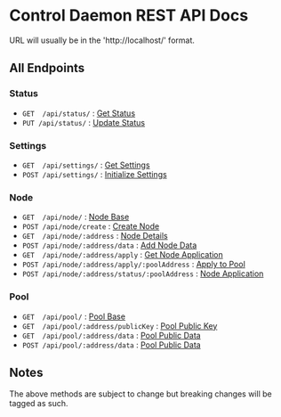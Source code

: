 # Control Daemon REST API Docs

URL will usually be in the 'http://localhost/' format.

## All Endpoints

### Status

* `GET  /api/status/` : [Get Status](status/README.md#get-)
* `PUT /api/status/` : [Update Status](status/README.md#put-)

### Settings

* `GET  /api/settings/` : [Get Settings](settings/README.md#get-)
* `POST /api/settings/` : [Initialize Settings](status/README.md#post-start)

### Node

* `GET  /api/node/` : [Node Base](node/README.md#get-node)
* `POST /api/node/create` : [Create Node](node/README.md#post-nodecreate)
* `GET  /api/node/:address` : [Node Details](node/README.md#get-nodeaddress)
* `POST /api/node/:address/data` : [Add Node Data](node/README.md#get-post-nodeaddressdata)
* `GET  /api/node/:address/apply` : [Get Node Application](node/README.md#post-nodeaddressapplypooladdress)
* `POST /api/node/:address/apply/:poolAddress` : [Apply to Pool](node/README.md#post-nodeaddressapplypooladdress)
* `POST /api/node/:address/status/:poolAddress` : [Node Application](node/README.md#get-nodeaddressstatuspooladdress)

### Pool

* `GET  /api/pool/` : [Pool Base](pool/README.md#get-)
* `GET  /api/pool/:address/publicKey` : [Pool Public Key](pool/README.md#get-public-key)
* `GET  /api/pool/:address/data` : [Pool Public Data](pool/README.md#get-public-data)
* `POST /api/pool/:address/data` : [Pool Public Data](pool/README.md#post-public-data)

## Notes
The above methods are subject to change but breaking changes will be tagged as such.
